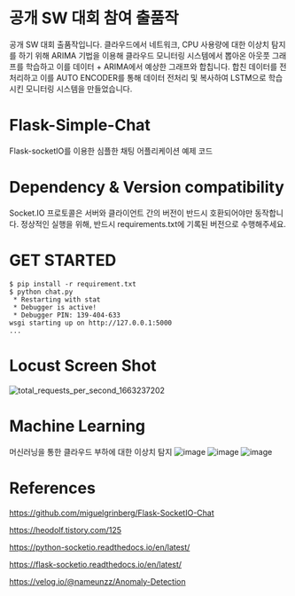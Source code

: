 # 공개 SW 대회 참여 출품작
공개 SW 대회 출품작입니다.
클라우드에서 네트워크, CPU 사용량에 대한 이상치 탐지를 하기 위해 ARIMA 기법을 이용해 클라우드 모니터링 시스템에서 뽑아온 
아웃풋 그래프를 학습하고 이를 데이터 + ARIMA에서 예상한 그래프와 합칩니다.
합친 데이터를 전처리하고 이를 AUTO ENCODER를 통해 데이터 전처리 및 복사하여 LSTM으로 학습시킨 모니터링 시스템을 만들었습니다.


# Flask-Simple-Chat
Flask-socketIO를 이용한 심플한 채팅 어플리케이션 예제 코드



# Dependency & Version compatibility

Socket.IO 프로토콜은 서버와 클라이언트 간의 버전이 반드시 호환되어야만 동작합니다.
정상적인 실행을 위해, 반드시 requirements.txt에 기록된 버전으로 수행해주세요.



# GET STARTED

```shell
$ pip install -r requirement.txt
$ python chat.py
 * Restarting with stat
 * Debugger is active!
 * Debugger PIN: 139-404-633
wsgi starting up on http://127.0.0.1:5000
...
```

# Locust Screen Shot

![total_requests_per_second_1663237202](https://user-images.githubusercontent.com/83073121/190412872-551cc257-c1bc-46d1-a106-0cbcbca091a5.png)

# Machine Learning 
머신러닝을 통한 클라우드 부하에 대한 이상치 탐지
![image](https://user-images.githubusercontent.com/83073121/200497369-e496671c-d939-4e6e-8e65-cde6e909d619.png)
![image](https://user-images.githubusercontent.com/83073121/200497424-74957374-d6bd-4a3e-b725-8911a6ff7650.png)
![image](https://user-images.githubusercontent.com/83073121/200497460-c44c1cd0-dc37-4f1c-ac1d-7edaa95d269b.png)

# References

https://github.com/miguelgrinberg/Flask-SocketIO-Chat

https://heodolf.tistory.com/125

https://python-socketio.readthedocs.io/en/latest/

https://flask-socketio.readthedocs.io/en/latest/

https://velog.io/@nameunzz/Anomaly-Detection
